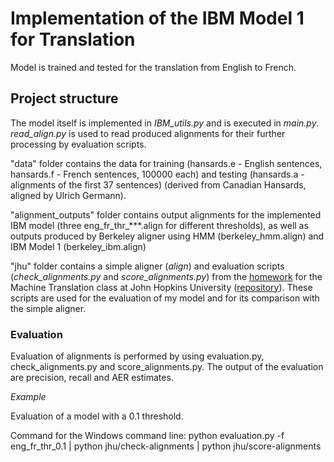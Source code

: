 # Implementation of the IBM Model 1 for Translation
Model is trained and tested for the translation from English to French.

## Project structure

The model itself is implemented in *IBM_utils.py* and is executed in *main.py*. 
*read_align.py* is used to read produced alignments for their further processing by evaluation scripts.

"data" folder contains the data for training (hansards.e - English sentences, hansards.f - French sentences, 100000 each) and testing (hansards.a - alignments of the first 37 sentences) (derived from Canadian Hansards, aligned by Ulrich Germann).

"alignment_outputs" folder contains output alignments for the implemented IBM model (three eng_fr_thr_\*\*\*.align for different thresholds), as well as outputs produced by Berkeley aligner using HMM (berkeley_hmm.align) and IBM Model 1 (berkeley_ibm.align)

"jhu" folder contains a simple aligner (*align*) and evaluation scripts (*check_alignments.py* and *score_alignments.py*) from the [homework](http://mt-class.org/jhu/hw1.html) for the Machine Translation class at John Hopkins University ([repository](https://github.com/xutaima/jhu-mt-hw/tree/master/hw2)). These scripts are used for the evaluation of my model and for its comparison with the simple aligner.

### Evaluation
Evaluation of alignments is performed by using evaluation.py, check_alignments.py and score_alignments.py. The output of the evaluation are precision, recall and AER estimates.

*Example*

Evaluation of a model with a 0.1 threshold.

Command for the Windows command line: python evaluation.py -f eng_fr_thr_0.1 | python jhu/check-alignments | python jhu/score-alignments
